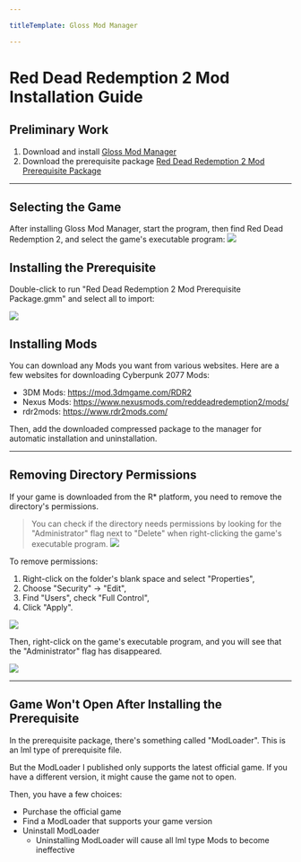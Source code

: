 ```yaml
---

titleTemplate: Gloss Mod Manager

---
```


# Red Dead Redemption 2 Mod Installation Guide

## Preliminary Work

1. Download and install [Gloss Mod Manager](https://mod.3dmgame.com/mod/197445)
2. Download the prerequisite package [Red Dead Redemption 2 Mod Prerequisite Package](https://cloud.aoe.top/s/KrRfO)

---

## Selecting the Game

After installing Gloss Mod Manager, start the program, then find Red Dead Redemption 2, and select the game's executable program:
![](https://mod.3dmgame.com/static/upload/mod/202401/MOD65a8e78de5d26.png@webp)

## Installing the Prerequisite

Double-click to run "Red Dead Redemption 2 Mod Prerequisite Package.gmm" and select all to import:

![](https://mod.3dmgame.com/static/upload/mod/202401/MOD65a8e85697d87.png@webp)

## Installing Mods

You can download any Mods you want from various websites. Here are a few websites for downloading Cyberpunk 2077 Mods:

- 3DM Mods: https://mod.3dmgame.com/RDR2
- Nexus Mods: https://www.nexusmods.com/reddeadredemption2/mods/
- rdr2mods: https://www.rdr2mods.com/

Then, add the downloaded compressed package to the manager for automatic installation and uninstallation.

---

## Removing Directory Permissions

If your game is downloaded from the R* platform, you need to remove the directory's permissions.

> You can check if the directory needs permissions by looking for the "Administrator" flag next to "Delete" when right-clicking the game's executable program.
>![](https://mod.3dmgame.com/static/upload/mod/202401/MOD65a8ea5e03868.png@webp)

To remove permissions:
1. Right-click on the folder's blank space and select "Properties",
2. Choose "Security" -> "Edit",
3. Find "Users", check "Full Control",
4. Click "Apply".

![](https://mod.3dmgame.com/static/upload/mod/202401/MOD65a8eaf5102aa.png@webp)

Then, right-click on the game's executable program, and you will see that the "Administrator" flag has disappeared.

![](https://mod.3dmgame.com/static/upload/mod/202401/MOD65a8eba556d7c.png@webp)

---

## Game Won't Open After Installing the Prerequisite

In the prerequisite package, there's something called "ModLoader". This is an lml type of prerequisite file.

But the ModLoader I published only supports the latest official game. If you have a different version, it might cause the game not to open.

Then, you have a few choices:
- Purchase the official game
- Find a ModLoader that supports your game version
- Uninstall ModLoader
  - Uninstalling ModLoader will cause all lml type Mods to become ineffective